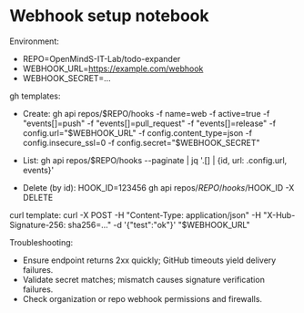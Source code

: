 # Webhook setup notebook

Environment:

- REPO=OpenMindS-IT-Lab/todo-expander
- WEBHOOK_URL=https://example.com/webhook
- WEBHOOK_SECRET=...

gh templates:

- Create:
  gh api repos/$REPO/hooks -f name=web -f active=true -f "events[]=push" -f "events[]=pull_request" -f "events[]=release" -f config.url="$WEBHOOK_URL" -f config.content_type=json -f config.insecure_ssl=0 -f config.secret="$WEBHOOK_SECRET"

- List:
  gh api repos/$REPO/hooks --paginate | jq '.[] | {id, url: .config.url, events}'

- Delete (by id):
  HOOK_ID=123456 gh api repos/$REPO/hooks/$HOOK_ID -X DELETE

curl template:
curl -X POST -H "Content-Type: application/json" -H "X-Hub-Signature-256: sha256=..." -d '{"test":"ok"}' "$WEBHOOK_URL"

Troubleshooting:

- Ensure endpoint returns 2xx quickly; GitHub timeouts yield delivery failures.
- Validate secret matches; mismatch causes signature verification failures.
- Check organization or repo webhook permissions and firewalls.
